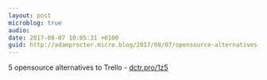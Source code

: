 ```yaml
---
layout: post
microblog: true
audio: 
date: 2017-08-07 10:05:31 +0100
guid: http://adamprocter.micro.blog/2017/08/07/opensource-alternatives-to.html
---
```

5 opensource alternatives to Trello - [dctr.pro/1z5](http://dctr.pro/1z5)
